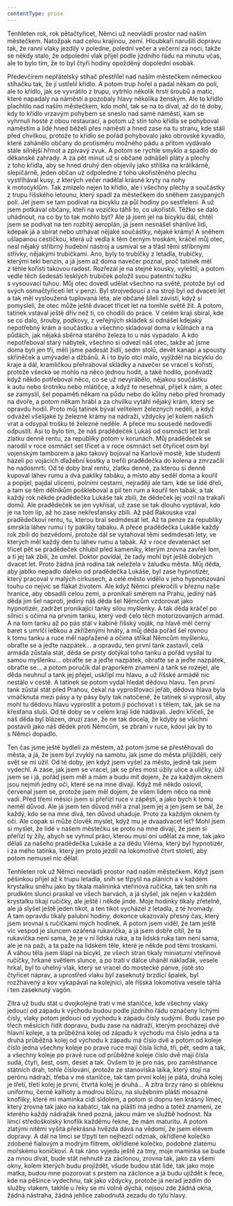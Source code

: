 ```yaml
---
contentType: prose
---
```


Tenhleten rok, rok pětačtyřicet, Němci už neovládli prostor nad naším městečkem. Natožpak nad celou krajinou, zemí. Hloubkaři narušili dopravu tak, že ranní vlaky jezdily v poledne, polední večer a večerní za noci, takže se někdy stalo, že odpolední vlak přijel podle jízdního řádu na minutu včas, ale to bylo tím, že to byl čtyři hodiny opožděný dopolední osobák.

Předevčírem nepřátelský stíhač přestřílel nad naším městečkem německou stíhačku tak, že jí ustřelil křídlo. A potom trup hořel a padal někam do polí, ale to křídlo, jak se vyvrátilo z trupu, vytrhlo několik hrstí šroubů a matic, které napadaly na náměstí a pozobaly hlavy několika ženským. Ale to křídlo plachtilo nad naším městečkem, kdo mohl, tak se na to díval, až do té doby, kdy to křídlo vrzavým pohybem se sneslo nad samé náměstí, kam se vyhrnuli hosté z obou restaurací, a potom už stín toho křídla se pohyboval náměstím a lidé hned běželi přes náměstí a hned zase na tu stranu, kde stáli před chvilkou, protože to křídlo se pořád pohybovalo jako obrovské kyvadlo, které zahánělo občany do protisměru možného pádu a přitom vydávalo stále silnější hřmot a zpívavý zvuk. A potom se rychle smyklo a spadlo do děkanské zahrady. A za pět minut už si občané odnášeli pláty a plechy z toho křídla, aby se hned druhý den objevily jako stříška na králíkárně, slepičárně, jeden občan už odpoledne z toho ukořistěného plechu vystříhával kusy, z kterých večer nadělal krásné kryty na nohy k motocyklům. Tak zmizelo nejen to křídlo, ale i všechny plechy a součástky z trupu říšského letounu, který spadl za městečkem do sněhem zasypaných polí. Jel jsem se tam podívat na bicyklu za půl hodiny po sestřelení. A už jsem potkával občany, kteří na vozíčku táhli to, co ukořistili. Těžko se dalo uhádnout, na co by to tak mohlo být? Ale já jsem jel na bicyklu dál, chtěl jsem se podívat na ten rozbitý aeroplán, já jsem nesnášel shánlivé lidi, kdepak já a sbírat nebo utrhávat nějaké součástky, nějaké krámy! A sněhem ušlapanou cestičkou, která už vedla k těm černým troskám, kráčel můj otec, nesl nějaký stříbrný hudební nástroj a usmíval se a třásl těmi stříbrnými střívky, nějakými trubičkami. Ano, byly to trubičky z letadla, trubičky, kterými tekl benzín, a já jsem až doma navečer poznal, proč tatínek měl z téhle kořisti takovou radost. Rozřezal je na stejné kousky, vyleštil, a potom vedle těch šedesáti lesklých trubiček položil svou patentní tužku s vysouvací tuhou. Můj otec dovedl udělat všechno na světě, protože byl od svých osmačtyřiceti let v penzi. Byl strojvedoucí a na stroji byl od dvaceti let a tak měl vysloužená tuplovaná léta, ale občané šíleli závistí, když si pomysleli, že otec může ještě dvacet třicet let na tomhle světě žít. A potom, tatínek vstával ještě dřív než ti, co chodili do práce. V celém kraji sbíral, kde se co dalo, šrouby, podkovy, z veřejných skládek si odnášel kdejaký nepotřebný krám a součástku a všechno skladoval doma v kůlnách a na půdách, jak nějaká sběrna starého železa to u nás vypadalo. A kdo nepotřeboval starý nábytek, všechno si odvezl náš otec, takže ač jsme doma byli jen tři, měli jsme padesát židlí, sedm stolů, devět kanapí a spousty skříněček a umývadel a džbánů. A i to bylo otci málo, vyjížděl na bicyklu do kraje a dál, kramličkou přehraboval skládky a navečer se vracel s kořistí, protože všecko se mohlo na něco jednou hodit, a také hodilo, poněvadž když někdo potřeboval něco, co se už nevyrábělo, nějakou součástku k autu nebo šrotníku nebo mlátičce, a když to nesehnal, přijel k nám, a otec se zamyslil, šel popaměti někam na půdu nebo do kůlny nebo před hromady na dvoře, a potom někam hrábl a za chvilku vytáhl nějaký krám, který se opravdu hodil. Proto můj tatínek býval velitelem železných nedělí, a když odvážel všelijaké ty železné krámy na nádraží, vždycky jel kolem našich vrat a odsypal trošku té železné neděle. A přece mu sousedé nedovedli odpustit. Asi to bylo tím, že náš pradědeček Lukáš od osmnácti let bral zlatku denně rentu, za republiky potom v korunách. Můj pradědeček se narodil v roce osmnáct set třicet a v roce osmnáct set čtyřicet osm byl vojenským tamborem a jako takový bojoval na Karlově mostě, kde studenti házeli po vojácích dlažební kostky a trefili pradědečka do kolena a zmrzačili ho nadosmrti. Od té doby bral rentu, zlatku denně, za kterou si denně kupoval láhev rumu a dva paklíky tabáku, a místo aby seděl doma a kouřil a popíjel, pajdal ulicemi, polními cestami, nejraději ale tam, kde se lidé dřeli, a tam se těm dělníkům poškleboval a pil ten rum a kouřil ten tabák, a tak každý rok někde pradědečka Lukáše tak zbili, že dědeček jej vozil na trakaři domů. Ale pradědeček se jen vykřísal, už zase se tak dlouho vyptával, kdo je na tom líp, až ho zase nekřesťansky zbili. Až pád Rakouska vzal pradědečkovi rentu, tu, kterou bral sedmdesát let. Až ta penze za republiky smrskla láhev rumu i ty paklíky tabáku. A přece pradědečka Lukáše každý rok zbili do bezvědomí, protože dál se vytahoval těmi sedmdesáti lety, ve kterých měl každý den tu láhev rumu a tabák. Až v roce devatenáct set třicet pět se pradědeček chlubil před kameníky, kterým zrovna zavřeli lom, a ti jej tak zbili, že umřel. Doktor povídal, že tady mohl být ještě dobrých dvacet let. Proto žádná jiná rodina tak neležela v žaludku města. Můj děda, aby jablko nepadlo daleko od pradědečka Lukáše, byl zase hypnotizér, který pracoval v malých cirkusech, a celé město vidělo v jeho hypnotizování touhu co nejvíc se flákat životem. Ale když Němci překročili v březnu naše hranice, aby obsadili celou zemi, a pronikali směrem na Prahu, jediný náš děda jim šel naproti, jediný náš děda šel Němcům vzdorovat jako hypnotizér, zadržet pronikající tanky silou myšlenky. A tak děda kráčel po silnici s očima na prvním tanku, který vedl čelo těch motorizovaných armád. A na tom tanku až po pás stál v kabině říšský voják, na hlavě měl černý baret s umrlčí lebkou a zkříženými hnáty, a můj děda pořád šel rovnou k tomu tanku a ruce měl napřažené a očima stříkal Němcům myšlenku, obraťte se a jeďte nazpátek… a opravdu, ten první tank zastavil, celá armáda zůstala stát, děda se prsty dotýkal toho tanku a pořád vysílal tu samou myšlenku… obraťte se a jeďte nazpátek, obraťte se a jeďte nazpátek, obraťte se… a potom poručík dal praporkem znamení a tank se rozejel, ale děda neuhnul a tank jej přejel, uskřípl mu hlavu, a už říšské armádě nic nestálo v cestě. A tatínek se potom vydal hledat dědovu hlavu. Ten první tank zůstal stát před Prahou, čekal na vyprošťovací jeřáb, dědova hlava byla vmáčknuta mezi pásy a ty pásy byly tak natočené, že tatínek si vyprosil, aby mohl tu dědovu hlavu vyprostit a potom ji pochovat i s tělem, tak, jak se na křesťana sluší. Od té doby se v celém kraji lidé hádávali. Jedni křičeli, že náš děda byl blázen, druzí zase, že ne tak docela, že kdyby se všichni postavili jako náš dědek proti Němcům, se zbraní v ruce, kdoví jak by to s Němci dopadlo.

Ten čas jsme ještě bydleli za městem, až potom jsme se přestěhovali do města, a já, že jsem byl zvyklý na samotu, jak jsme do města přijížděli, celý svět se mi úžil. Od té doby, jen když jsem vyšel za město, jedině tak jsem vydechl. A zase, jak jsem se vracel, jak se přes most úžily ulice a uličky, úžil jsem se i já, pořád jsem měl a mám a budu mít dojem, že za každým oknem jsou nejmíň jedny oči, které se na mne dívají. Když mě někdo oslovil, červenal jsem se, protože jsem měl dojem, že všem lidem něco na mně vadí. Před třemi měsíci jsem si přeřízl ruce v zápěstí, a jako bych k tomu neměl důvod. Ale já jsem ten důvod měl a znal jsem jej a jen jsem se bál, že každý, kdo se na mne dívá, ten důvod uhaduje. Proto za každým oknem ty oči. Ale copak si může člověk myslet, když mu je dvaadvacet let? Mohl jsem si myslet, že lidé v našem městečku se proto na mne dívají, že jsem si přeřízl ty žíly, abych se vyhnul práci, kterou musí oni udělat za mne, tak jako dělali za našeho pradědečka Lukáše a za dědu Viléma, který byl hypnotizér, i za mého tatínka, který jen proto jezdil na lokomotivě čtvrt století, aby potom nemusel nic dělat.

Tenhleten rok už Němci neovládli prostor nad naším městečkem. Když jsem pěšinkou přijel až k trupu letadla, sníh se třpytil na pláních a v každém krystalku sněhu jako by tikala malininká vteřinová ručička, tak ten sníh na prudkém slunci praskal ve všech barvách, a já slyšel, jak nejen v každém krystalku tikají ručičky, ale ještě i někde jinde. Moje hodinky tikaly zřetelně, ale já slyšel ještě jeden tikot, a ten tikot vycházel z letadla, z té hromady. A tam opravdu tikaly palubní hodiny, dokonce ukazovaly přesný čas, který jsem srovnal s ručičkami mých hodinek. A potom jsem viděl, že tam ještě víc vespod je sluncem ozářená rukavička, a já jsem dobře cítil, že ta rukavička není sama, že je v ní lidská ruka, a ta lidská ruka tam není sama, ale je na paži, a ta paže na lidském těle, které je někde pod těmi troskami. A váhou těla jsem šlápl na bicykl, ze všech stran tikaly miniaturní vteřinové ručičky, hrkané světlem slunce, a po trati v dálce uháněl náklaďák, vesele hrkal, byl to uhelný vlak, který se vracel do mostecké pánve, jistě sto čtyřicet náprav, a uprostřed vlaku byl zaseknutý brzdicí špalek, byl rozžhavený a kov vykapával na kolejnici, ale říšská lokomotiva vesele táhla i ten zaseknutý vagón.

Zítra už budu stát u dvojkolejné trati v mé staničce, kde všechny vlaky jedoucí od západu k východu budou podle jízdního řádu označeny lichými čísly, vlaky potom jedoucí od východu k západu čísly sudými. Budu zase po třech měsících řídit dopravu, budu zase na nádraží, kterým procházejí dvě hlavní koleje, a ta průběžná kolej od západu k východu má číslo jedna a ta druhá průběžná kolej od východu k západu má číslo dvě a potom od koleje číslo jedna všechny koleje po pravé ruce mají čísla lichá, tři, pět, sedm a tak, a všechny koleje po pravé ruce od průběžné koleje číslo dvě mají čísla sudá, čtyři, šest, osm, deset a tak. Ovšem to je pro nás, pro zaměstnance státních drah, tohle číslování, protože ze stanoviska laika, který stojí na perónu nádraží, třeba v mé staničce, tak tam první kolej je pátá, druhá kolej je třetí, třetí kolej je první, čtvrtá kolej je druhá… A zítra brzy ráno si obléknu uniformu, černé kalhoty a modrou blůzu, na služebním plášti mosazné knoflíky, které mi maminka cídí sidolem, a potom si dopnu ten krásný límec, který zrovna tak jako na kabátci, tak na plášti má jedno a totéž znamení, ze kterého každý nádražák hned pozná, jakou mám ve službě hodnost. Na límci středoškolský knoflík každému řekne, že mám maturitu. A potom zlatými nitěmi vyšitá překrásná hvězda dává na vědomí, že jsem elévem dopravy. A dál na límci se třpytí ten nejhezčí odznak, okřídlené kolečko zdobené fialovým a modrým flitrem, okřídlené kolečko, podobné zlatému mořskému koníčkovi. A tak ráno vyjedu ještě za tmy, moje maminka se bude za mnou dívat, bude stát nehnutě za záclonou, zrovna tak, jako za všemi okny, kolem kterých budu projíždět, všude budou stát lidé, tak jako moje matka, budou mne pozorovat s prstem na záclonce a já budu ujíždět k řece, kde na pěšince vydechnu, tak jako vždycky, protože já nerad jezdím do služby vlakem, takhle u řeky se mi volně dýchá, nejsou zde žádná okna, žádná nástraha, žádná jehlice zabodnutá zezadu do týlu hlavy.
